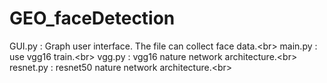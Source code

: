 # GEO_faceDetection

GUI.py : Graph user interface. The file can collect face data.\<br>
main.py : use vgg16 train.\<br>
vgg.py : vgg16 nature network architecture.\<br>
resnet.py : resnet50 nature network architecture.\<br>

